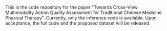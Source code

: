 This is the code repository for the paper "Towards Cross-View Multimodality Action Quality Assessment for Traditional Chinese Medicine Physical Therapy". Currently, only the inference code is available. Upon acceptance, the full code and the proposed dataset will be released.
